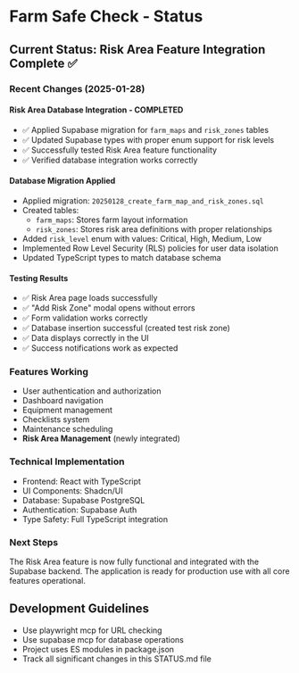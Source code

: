 # Farm Safe Check - Status

## Current Status: Risk Area Feature Integration Complete ✅

### Recent Changes (2025-01-28)

#### Risk Area Database Integration - COMPLETED
- ✅ Applied Supabase migration for `farm_maps` and `risk_zones` tables
- ✅ Updated Supabase types with proper enum support for risk levels
- ✅ Successfully tested Risk Area feature functionality
- ✅ Verified database integration works correctly

#### Database Migration Applied
- Applied migration: `20250128_create_farm_map_and_risk_zones.sql`
- Created tables:
  - `farm_maps`: Stores farm layout information
  - `risk_zones`: Stores risk area definitions with proper relationships
- Added `risk_level` enum with values: Critical, High, Medium, Low
- Implemented Row Level Security (RLS) policies for user data isolation
- Updated TypeScript types to match database schema

#### Testing Results
- ✅ Risk Area page loads successfully
- ✅ "Add Risk Zone" modal opens without errors
- ✅ Form validation works correctly
- ✅ Database insertion successful (created test risk zone)
- ✅ Data displays correctly in the UI
- ✅ Success notifications work as expected

### Features Working
- User authentication and authorization
- Dashboard navigation
- Equipment management
- Checklists system
- Maintenance scheduling
- **Risk Area Management** (newly integrated)

### Technical Implementation
- Frontend: React with TypeScript
- UI Components: Shadcn/UI
- Database: Supabase PostgreSQL
- Authentication: Supabase Auth
- Type Safety: Full TypeScript integration

### Next Steps
The Risk Area feature is now fully functional and integrated with the Supabase backend. The application is ready for production use with all core features operational.

## Development Guidelines

- Use playwright mcp for URL checking
- Use supabase mcp for database operations  
- Project uses ES modules in package.json
- Track all significant changes in this STATUS.md file 